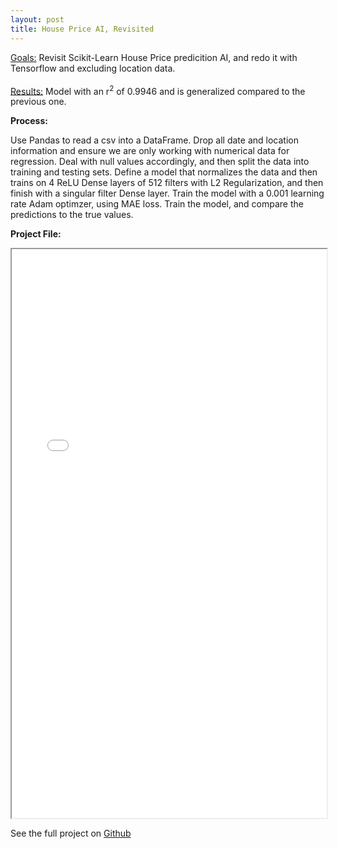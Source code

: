 ```yaml
---
layout: post
title: House Price AI, Revisited
---
```


<div class="message">
  <u>Goals:</u> Revisit Scikit-Learn House Price predicition AI, and redo it with Tensorflow and excluding location data.
  <br> <br>
  <u>Results:</u> Model with an r<sup>2</sup> of 0.9946 and is generalized compared to the previous one.
</div>

**Process:**

Use Pandas to read a csv into a DataFrame. Drop all date and location information and ensure we are only working with numerical data for regression. Deal with null values accordingly, and then split the data into training and testing sets. Define a model that normalizes the data and then trains on 4 ReLU Dense layers of 512 filters with L2 Regularization, and then finish with a singular filter Dense layer. Train the model with a 0.001 learning rate Adam optimzer, using MAE loss. Train the model, and compare the predictions to the true values.

**Project File:**
<iframe src="/pdfs/HPAIR.pdf" width="100%" height="910px"></iframe>


See the full project on [Github](https://github.com/RandomKiddo/HousePriceAI_Revisited)